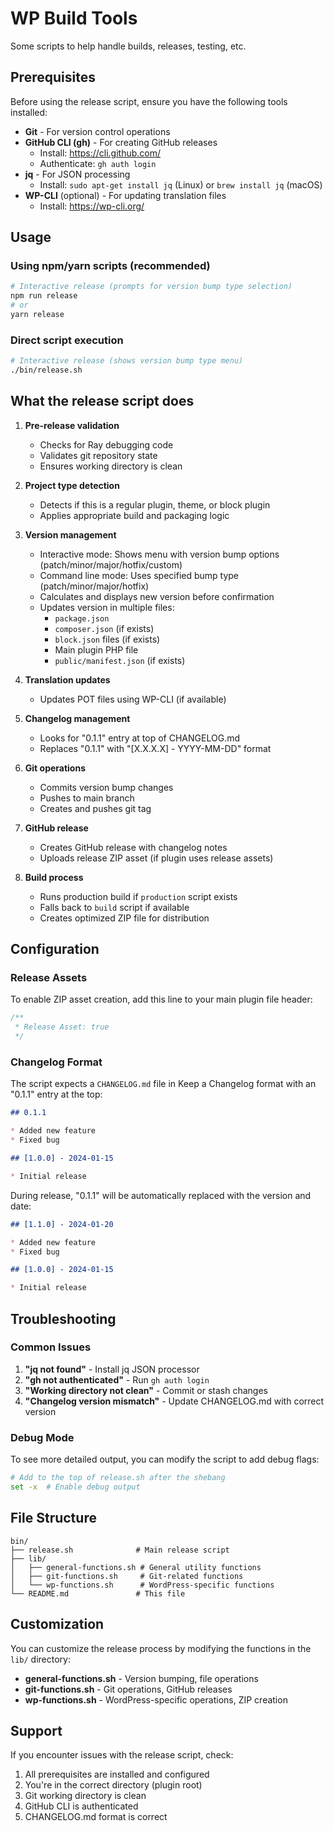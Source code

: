 # WP Build Tools

Some scripts to help handle builds, releases, testing, etc.

## Prerequisites

Before using the release script, ensure you have the following tools installed:

- **Git** - For version control operations
- **GitHub CLI (gh)** - For creating GitHub releases
  - Install: https://cli.github.com/
  - Authenticate: `gh auth login`
- **jq** - For JSON processing
  - Install: `sudo apt-get install jq` (Linux) or `brew install jq` (macOS)
- **WP-CLI** (optional) - For updating translation files
  - Install: https://wp-cli.org/

## Usage

### Using npm/yarn scripts (recommended)

```bash
# Interactive release (prompts for version bump type selection)
npm run release
# or
yarn release
```

### Direct script execution

```bash
# Interactive release (shows version bump type menu)
./bin/release.sh
```

## What the release script does

1. **Pre-release validation**
   - Checks for Ray debugging code
   - Validates git repository state
   - Ensures working directory is clean

2. **Project type detection**
   - Detects if this is a regular plugin, theme, or block plugin
   - Applies appropriate build and packaging logic

3. **Version management**
   - Interactive mode: Shows menu with version bump options (patch/minor/major/hotfix/custom)
   - Command line mode: Uses specified bump type (patch/minor/major/hotfix)
   - Calculates and displays new version before confirmation
   - Updates version in multiple files:
     - `package.json`
     - `composer.json` (if exists)
     - `block.json` files (if exists)
     - Main plugin PHP file
     - `public/manifest.json` (if exists)

4. **Translation updates**
   - Updates POT files using WP-CLI (if available)

5. **Changelog management**
   - Looks for "0.1.1" entry at top of CHANGELOG.md
   - Replaces "0.1.1" with "[X.X.X.X] - YYYY-MM-DD" format

6. **Git operations**
   - Commits version bump changes
   - Pushes to main branch
   - Creates and pushes git tag

7. **GitHub release**
   - Creates GitHub release with changelog notes
   - Uploads release ZIP asset (if plugin uses release assets)

8. **Build process**
   - Runs production build if `production` script exists
   - Falls back to `build` script if available
   - Creates optimized ZIP file for distribution

## Configuration

### Release Assets

To enable ZIP asset creation, add this line to your main plugin file header:

```php
/**
 * Release Asset: true
 */
```

### Changelog Format

The script expects a `CHANGELOG.md` file in Keep a Changelog format with an "0.1.1" entry at the top:

```markdown
## 0.1.1

* Added new feature
* Fixed bug

## [1.0.0] - 2024-01-15

* Initial release
```

During release, "0.1.1" will be automatically replaced with the version and date:

```markdown
## [1.1.0] - 2024-01-20

* Added new feature
* Fixed bug

## [1.0.0] - 2024-01-15

* Initial release
```

## Troubleshooting

### Common Issues

1. **"jq not found"** - Install jq JSON processor
2. **"gh not authenticated"** - Run `gh auth login`
3. **"Working directory not clean"** - Commit or stash changes
4. **"Changelog version mismatch"** - Update CHANGELOG.md with correct version

### Debug Mode

To see more detailed output, you can modify the script to add debug flags:

```bash
# Add to the top of release.sh after the shebang
set -x  # Enable debug output
```

## File Structure

```
bin/
├── release.sh              # Main release script
├── lib/
│   ├── general-functions.sh # General utility functions
│   ├── git-functions.sh     # Git-related functions
│   └── wp-functions.sh      # WordPress-specific functions
└── README.md               # This file
```

## Customization

You can customize the release process by modifying the functions in the `lib/` directory:

- **general-functions.sh** - Version bumping, file operations
- **git-functions.sh** - Git operations, GitHub releases
- **wp-functions.sh** - WordPress-specific operations, ZIP creation

## Support

If you encounter issues with the release script, check:

1. All prerequisites are installed and configured
2. You're in the correct directory (plugin root)
3. Git working directory is clean
4. GitHub CLI is authenticated
5. CHANGELOG.md format is correct

